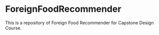 # ForeignFoodRecommender
This is a repository of Foreign Food Recommender for Capstone Design Course.
